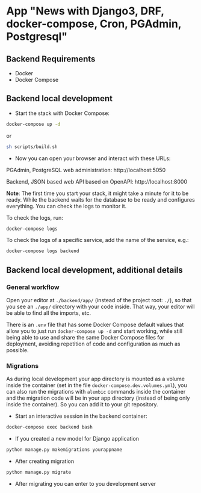 
# App "News with Django3, DRF, docker-compose, Cron, PGAdmin, Postgresql"

## Backend Requirements

* Docker
* Docker Compose

## Backend local development

* Start the stack with Docker Compose:

```bash
docker-compose up -d
```
or
```bash
sh scripts/build.sh
```

* Now you can open your browser and interact with these URLs:

PGAdmin, PostgreSQL web administration: http://localhost:5050

Backend, JSON based web API based on OpenAPI: http://localhost:8000

**Note**: The first time you start your stack, it might take a minute for it to be ready. While the backend waits for the database to be ready and configures everything. You can check the logs to monitor it.

To check the logs, run:

```bash
docker-compose logs
```

To check the logs of a specific service, add the name of the service, e.g.:

```bash
docker-compose logs backend
```

## Backend local development, additional details

### General workflow

Open your editor at `./backend/app/` (instead of the project root: `./`), so that you see an `./app/` directory with your code inside. That way, your editor will be able to find all the imports, etc.

There is an `.env` file that has some Docker Compose default values that allow you to just run `docker-compose up -d` and start working, while still being able to use and share the same Docker Compose files for deployment, avoiding repetition of code and configuration as much as possible.

### Migrations

As during local development your app directory is mounted as a volume inside the container (set in the file `docker-compose.dev.volumes.yml`), you can also run the migrations with `alembic` commands inside the container and the migration code will be in your app directory (instead of being only inside the container). So you can add it to your git repository.

* Start an interactive session in the backend container:

```bash
docker-compose exec backend bash
```

* If you created a new model for Django application

```bash
python manage.py makemigrations yourappname
```

* After creating migration

```bash
python manage.py migrate
```
* After migrating you can enter to you development server
```